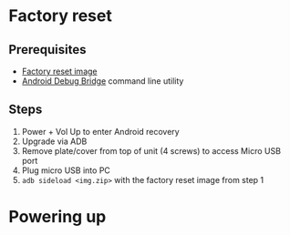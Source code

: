 # Factory reset
## Prerequisites
- [Factory reset image](https://www.zebra.com/us/en/support7-downloads/software/operating-system/vc80x-operating-system.html)
- [Android Debug Bridge](https://developer.android.com/tools/adb) command line utility
## Steps
1) Power + Vol Up to enter Android recovery
2) Upgrade via ADB
3) Remove plate/cover from top of unit (4 screws) to access Micro USB port
4) Plug micro USB into PC
5) `adb sideload <img.zip>` with the factory reset image from step 1
# Powering up